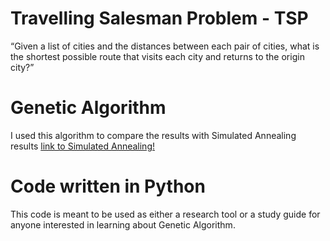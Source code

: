# Travelling Salesman Problem - TSP
“Given a list of cities and the distances between each pair of cities, what is the shortest possible route that visits each city and returns to the origin city?”

# Genetic Algorithm
I used this algorithm to compare the results with Simulated Annealing results 
[link to Simulated Annealing!](https://github.com/FawazQutami/Travelling-Salesman-Problem-Simulated-Annealing)

# Code written in Python
This code is meant to be used as either a research tool or a study guide for anyone interested in learning about Genetic Algorithm.

